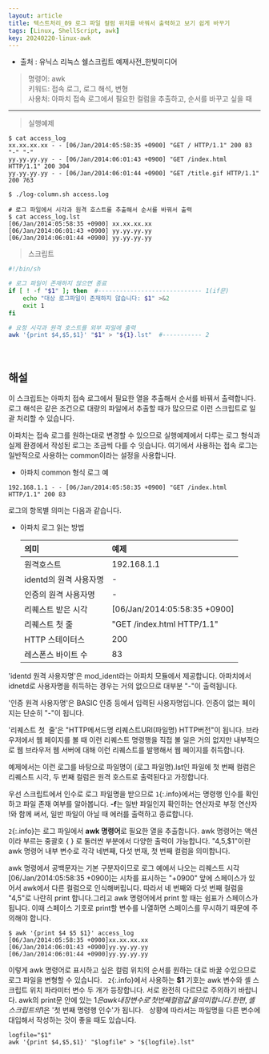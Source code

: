 ```yaml
---
layout: article
title: 텍스트처리_09 로그 파일 컬럼 위치를 바꿔서 출력하고 보기 쉽게 바꾸기
tags: [Linux, ShellScript, awk]
key: 20240220-linux-awk
---
```


- 출처 : 유닉스 리눅스 쉘스크립트 예제사전_한빛미디어

> 명령어: awk  
> 키워드: 접속 로그, 로그 해석, 변형  
> 사용처: 아파치 접속 로그에서 필요한 컬럼을 추출하고, 순서를 바꾸고 싶을 때

--- 

> 실행예제

```
$ cat access_log
xx.xx.xx.xx - - [06/Jan/2014:05:58:35 +0900] "GET / HTTP/1.1" 200 83 "-" "-"
yy.yy.yy.yy - - [06/Jan/2014:06:01:43 +0900] "GET /index.html HTTP/1.1" 200 304
yy.yy.yy.yy - - [06/Jan/2014:06:01:44 +0900] "GET /title.gif HTTP/1.1" 200 763

$ ./log-column.sh access.log

# 로그 파일에서 시각과 원격 호스트를 추출해서 순서를 바꿔서 출력
$ cat access_log.lst
[06/Jan/2014:05:58:35 +0900] xx.xx.xx.xx
[06/Jan/2014:06:01:43 +0900] yy.yy.yy.yy
[06/Jan/2014:06:01:44 +0900] yy.yy.yy.yy
```

> 스크립트

```bash
#!/bin/sh

# 로그 파일이 존재하지 않으면 종료
if [ ! -f "$1" ]; then  #----------------------------- 1(if문)
    echo "대상 로그파일이 존재하지 않습니다: $1" >&2
    exit 1
fi

# 요청 시각과 원격 호스트를 외부 파일에 출력
awk '{print $4,$5,$1}' "$1" > "${1}.lst"  #----------- 2
```

&nbsp;
&nbsp;
                                                
## **해설**

이 스크립트는 아파치 접속 로그에서 필요한 열을 추출해서 순서를 바꿔서 출력합니다. 로그 해석은 같은 조건으로 대량의 파일에서 추출할 때가 많으므로 이런 스크립트로 일괄 처리할 수 있습니다.

아파치는 접속 로그를 원하는대로 변경할 수 있으므로 실행예제에서 다루는 로그 형식과 실제 환경에서 작성된 로그는 조금씩 다를 수 잇습니다. 여기에서 사용하는 접속 로그는 일반적으로 사용하는 common이라는 설정을 사용합니다.

- 아파치 common 형식 로그 예
```
192.168.1.1 - - [06/Jan/2014:05:58:35 +0900] "GET /index.html HTTP/1.1" 200 83
```

로그의 항목별 의미는 다음과 같습니다.

- 아파치 로그 읽는 방법

    |의미|예제|
    |:--|:---|
    |원격호스트|192.168.1.1|
    |identd의 원격 사용자명|-|
    |인증의 원격 사용자명|-|
    |리퀘스트 받은 시각|[06/Jan/2014:05:58:35 +0900]|
    |리퀘스트 첫 줄|"GET /index.html HTTP/1.1"|
    |HTTP 스테이터스|200|
    |레스폰스 바이트 수|83|

'identd 원격 사용자명'은 mod_ident라는 아파치 모듈에서 제공합니다. 아파치에서 idnetd로 사용자명을 취득하는 경우는 거의 없으므로 대부분 "-"이 출력됩니다.

'인증 원격 사용자명'은 BASIC 인증 등에서 입력된 사용자명입니다. 인증이 없는 페이지는 단순히 "-"이 됩니다.

'리퀘스트 첫  줄'은 "HTTP메서드명 리퀘스트URI(파일명) HTTP버전"이 됩니다. 브라우저에서 웹 페이지를 볼 때 이런 리퀘스트 명령행을 직접 볼 일은 거의 없지만 내부적으로 웹 브라우저 웹 서버에 대해 이런 리퀘스트를 발행해서 웹 페이지를 취득합니다.

예제에서는 이런 로그를 바탕으로 파일명이 (로그 파일명).lst인 파일에 첫 번째 컬럼은 리퀘스트 시각, 두 번째 컬럼은 원격 호스트로 출력된다고 가정합니다.

우선 스크립트에서 인수로 로그 파일명을 받으므로 `1`{:.info}에서는 명령행 인수를 확인하고 파일 존재 여부를 알아봅니다. **-f**는 일반 파일인지 확인하는 연산자로 부정 연산자 !와 함께 써서, 일반 파일이 아닐 때 에러를 출력하고 종료합니다.

`2`{:.info}는 로그 파일에서 **awk 명령어**로 필요한 열을 추출합니다. awk 명령어는 액션이라 부르는 중괄호 { } 로 둘러싼 부분에서 다양한 출력이 가능합니다. "$4,$5,$1"이란 awk 명령어 내부 변수로 각각 네번째, 다섯 번재, 첫 번째 컬럼을 의미합니다.

awk 명령에서 공백문자는 기본 구분자이므로 로그 예에서 나오는 리퀘스트 시각[06/Jan/2014:05:58:35 +0900]는 시차를 표시하는 "+0900" 앞에 스페이스가 있어서 awk에서 다른 컬럼으로 인식해버립니다. 따라서 네 번째와 다섯 번째 컬럼을 "$4,$5"로 나란히 print 합니다.그리고 awk 명령어에서 print 할 때는 쉼표가 스페이스가 됩니다. 이때 스페이스 기호로 print할 변수를 나열하면 스페이스를 무시하기 때문에 주의해야 합니다.

```
$ awk '{print $4 $5 $1}' access_log
[06/Jan/2014:05:58:35 +0900]xx.xx.xx.xx
[06/Jan/2014:06:01:43 +0900]yy.yy.yy.yy
[06/Jan/2014:06:01:44 +0900]yy.yy.yy.yy
```

이렇게 awk 명령어로 표시하고 싶은 컬럼 위치의 순서를 원하는 대로 바꿀 수있으므로 로그 파일을 변형할 수 있습니다.
 
`2`{:.info}에서 사용하는 **$1** 기호는 awk 변수와 셸 스크립트 위치 파라미터 변수 두 개가 등장합니다. 서로 완전히 다르므로 주의하기 바랍니다. awk의 print문 안에 있는 $1은 awk 내장 변수로 '첫 번째 컬럼값'을 의미합니다. 한편, 셸 스크립트의$1은 '첫 번째 명령행 인수'가 됩니다.
 
상황에 따라서는 파일명을 다른 변수에 대입해서 작성하는 것이 좋을 때도 있습니다.

```
logfile="$1"
awk '{print $4,$5,$1}' "$logfile" > "${logfile}.lst"
```